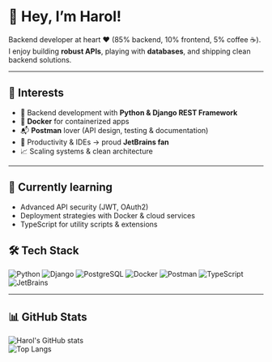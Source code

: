 # 👋 Hey, I’m Harol!  
Backend developer at heart ❤️ (85% backend, 10% frontend, 5% coffee ☕).  
I enjoy building **robust APIs**, playing with **databases**, and shipping clean backend solutions.  

---

## 👀 Interests  
- 🐍 Backend development with **Python & Django REST Framework**  
- 🐳 **Docker** for containerized apps  
- 📬 **Postman** lover (API design, testing & documentation)  
- 💙 Productivity & IDEs → proud **JetBrains fan**  
- 📈 Scaling systems & clean architecture  

---

## 🌱 Currently learning  
- Advanced API security (JWT, OAuth2)  
- Deployment strategies with Docker & cloud services  
- TypeScript for utility scripts & extensions  


## 🛠️ Tech Stack  
![Python](https://img.shields.io/badge/Python-3776AB?logo=python&logoColor=white)
![Django](https://img.shields.io/badge/Django-092E20?logo=django&logoColor=white)
![PostgreSQL](https://img.shields.io/badge/PostgreSQL-316192?logo=postgresql&logoColor=white)
![Docker](https://img.shields.io/badge/Docker-2496ED?logo=docker&logoColor=white)
![Postman](https://img.shields.io/badge/Postman-FF6C37?logo=postman&logoColor=white)
![TypeScript](https://img.shields.io/badge/TypeScript-3178C6?logo=typescript&logoColor=white)
![JetBrains](https://img.shields.io/badge/JetBrains_IDE-000000?logo=jetbrains&logoColor=white)

---

## 📊 GitHub Stats  
![Harol's GitHub stats](https://github-readme-stats.vercel.app/api?username=Harol-mjl&show_icons=true&theme=radical)  
![Top Langs](https://github-readme-stats.vercel.app/api/top-langs/?username=Harol-mjl&layout=compact&theme=radical)  
<!---
Harol-mjl/Harol-mjl is a ✨ special ✨ repository because its `README.md` (this file) appears on your GitHub profile.
You can click the Preview link to take a look at your changes.
--->
